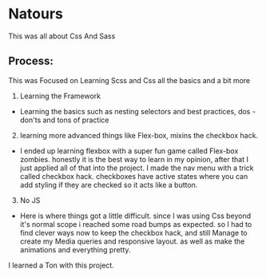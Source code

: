 # Natours


This was all about Css And Sass

## Process:

This was Focused on Learning Scss and Css all the basics and a bit more

1. Learning the Framework
 
 - Learning the basics such as nesting selectors and best practices, dos - don'ts and tons of practice 


2. learning more advanced things like Flex-box, mixins the checkbox hack.

- I ended up learning flexbox with a super fun game called Flex-box zombies. honestly it is the best way to learn in my opinion, after that I just applied all of that 
into the project. I made the nav menu with a trick called checkbox hack. 
checkboxes have active states where you can add styling if they are checked  so it acts like a button. 


3. No JS

- Here is where things got a little difficult. since I was using Css beyond it's normal scope i reached some road bumps as expected. so I had to find clever ways now to keep the checkbox hack, and still Manage to create my Media queries and responsive layout. as well as make the animations and everything pretty.

I learned a Ton with this project. 


 

